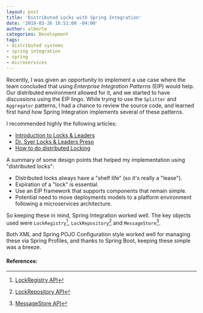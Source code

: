 ```yaml
---
layout: post
title: 'Distributed Locks with Spring Integration'
date: '2019-03-26 16:51:00 -04:00'
author: alberto
categories: Development
tags:
- distributed systems
- spring integration
- spring
- microservices
---
```


Recently, I was given an opportunity to implement a use case where the team concluded that using _Enterprise Integration Patterns_ (EIP) would help. Our distributed environment allowed for it, and we started to have discussions using the EIP lingo. While trying to use the ```Splitter``` and ```Aggregator``` patterns, I had a chance to review the source code, and learned first hand how Spring Integration implements several of these patterns.

I recommended highly the following articles:

* [Introduction to Locks & Leaders](http://presos.dsyer.com/decks/locks-and-leaders.html)
* [Dr. Syer Locks & Leaders Preso](https://github.com/SpringOnePlatform2016/dsyer-locks-and-leaders)
* [How to do distributed Locking](http://martin.kleppmann.com/2016/02/08/how-to-do-distributed-locking.html)

A summary of some design points that helped my implementation using "distributed locks":

* Distributed locks always have a "shelf life" (so it's really a "lease").
* Expiration of a "lock" is essential.
* Use an EIP framework that supports components that remain simple.
* Potential need to move deployments models to a platform environment following a microservices architecture.

So keeping these in mind, Spring Integration worked well. The key objects used were ```LockRegistry```[^1], ```LockRepository```[^2] and ```MessageStore```[^3].

Both XML and Spring POJO Configuration style worked well for managing these via Spring Profiles, and thanks to Spring Boot, keeping these simple was a breeze.

#### References:
[^1]: [LockRegistry API](https://docs.spring.io/spring-integration/api/org/springframework/integration/support/locks/LockRegistry.html)
[^2]: [LockRepository API](https://docs.spring.io/spring-integration/api/org/springframework/integration/jdbc/lock/LockRepository.html)
[^3]: [MessageStore API](https://docs.spring.io/spring-integration/api/org/springframework/integration/store/MessageStore.html)